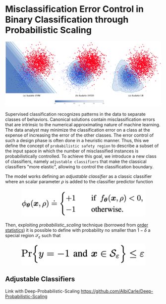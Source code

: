 # Misclassification Error Control in Binary Classification through Probabilistic Scaling

![Example Image](Images/scalable.png)

Supervised classification recognizes patterns in the
data to separate classes of behaviors. Canonical solutions
contain misclassification errors that are intrinsic to the numerical approximating nature of
machine learning. The data analyst may minimize the classification error on a class at the expense of increasing the
error of the other classes. The error control of such a design phase is
often done in a heuristic manner. 
Thus, this we define the concept of ``probabilistic safety region`` to describe a subset of the input space in which the number of misclassified instances is probabilistically controlled. To achieve this goal, we introduce a new class of classifiers, namely ``adjustable classifiers`` that make the classical classifiers "more elastic", allowing to control the classification boundary.

The model works defining an _adjustable classifier_ as a classic classifier where an scalar  parameter $\rho$ is added to the classifier predictor function

<div style="text-align:center;">
    <img src="Images/scla.png" width="400">
</div>

Then, exploiting _probabilistic_scaling_ technique (borrowed from [order statistics](https://en.wikipedia.org/wiki/Order_statistic)) it is possible to define with probability no smaller than $1-\delta$ a special region $\mathcal{S}_\varepsilon$ such that

<div style="text-align:center;">
    <img src="Images/PSR.png" width="400">
</div>

## Adjustable Classifiers

Link with Deep-Probabilistic-Scaling <https://github.com/AlbiCarle/Deep-Probabilistic-Scaling>
